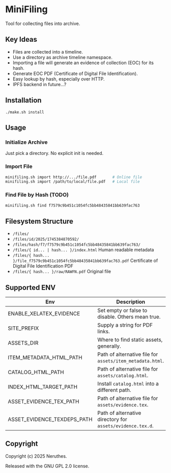 # MiniFiling

Tool for collecting files into archive.


## Key Ideas

- Files are collected into a timeline.
- Use a directory as archive timeline namespace.
- Importing a file will generate an evidence of collection (EOC) for its hash.
- Generate EOC PDF (Certificate of Digital File Identification).
- Easy lookup by hash, especially over HTTP.
- IPFS backend in future...?


## Installation

```
./make.sh install
```


## Usage

### Initialize Archive

Just pick a directory. No explicit init is needed.

### Import File

```sh
minifiling.sh import http://.../file.pdf       # Online file
minifiling.sh import /path/to/local/file.pdf   # Local file
```

### Find File by Hash (TODO)

```sh
minifiling.sh find f7579c9b451c1054fc5bb48435841bb639fac763
```




## Filesystem Structure

- `/files/`
- `/files/id/2025/1745384870592/`
- `/files/hash/f7/f7579c9b451c1054fc5bb48435841bb639fac763/`
- `/files/{ id... | hash... }/index.html` Human readable metadata
- `/files/{ hash... }/file_f7579c9b451c1054fc5bb48435841bb639fac763.pdf` Certificate of Digital File Identification PDF
- `/files/{ hash... }/raw/RAWFN.pdf` Original file




## Supported ENV

| Env                         | Description                                                |
| --------------------------- | ---------------------------------------------------------- |
| ENABLE_XELATEX_EVIDENCE     | Set empty or false to disable. Others mean true.           |
| SITE_PREFIX                 | Supply a string for PDF links.                             |
| ASSETS_DIR                  | Where to find static assets, generally.                    |
| ITEM_METADATA_HTML_PATH     | Path of alternative file for `assets/item_metadata.html`.  |
| CATALOG_HTML_PATH           | Path of alternative file for `assets/catalog.html`.        |
| INDEX_HTML_TARGET_PATH      | Install `catalog.html` into a different path.              |
| ASSET_EVIDENCE_TEX_PATH     | Path of alternative file for `assets/evidence.tex`.        |
| ASSET_EVIDENCE_TEXDEPS_PATH | Path of alternative directory for `assets/evidence.tex.d`. |



## Copyright

Copyright (c) 2025 Neruthes.

Released with the GNU GPL 2.0 license.
